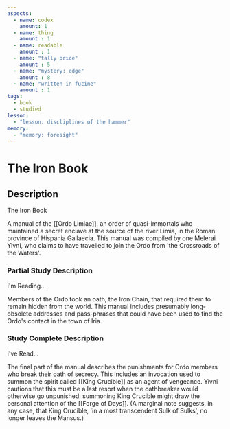 ```yaml
---
aspects: 
  - name: codex
    amount: 1
  - name: thing
    amount : 1
  - name: readable
    amount : 1
  - name: "tally price"
    amount : 5
  - name: "mystery: edge"
    amount : 8
  - name: "written in fucine"
    amount : 1
tags:
  - book
  - studied
lesson:
  - "lesson: discliplines of the hammer"
memory:
  - "memory: foresight"
---
```


# The Iron Book

## Description
The Iron Book

A manual of the [[Ordo Limiae]], an order of quasi-immortals who maintained a secret enclave at the source of the river Limia, in the Roman province of Hispania Gallaecia. This manual was compiled by one Melerai Yivni, who claims to have travelled to join the Ordo from 'the Crossroads of the Waters'.
### Partial Study Description
I'm Reading...

Members of the Ordo took an oath, the Iron Chain, that required them to remain hidden from the world. This manual includes presumably long-obsolete addresses and pass-phrases that could have been used to find the Ordo's contact in the town of Iria.
### Study Complete Description
I've Read...

The final part of the manual describes the punishments for Ordo members who break their oath of secrecy. This includes an invocation used to summon the spirit called [[King Crucible]] as an agent of vengeance. Yivni cautions that this must be a last resort when the oathbreaker would otherwise go unpunished: summoning King Crucible might draw the personal attention of the [[Forge of Days]]. (A marginal note suggests, in any case, that King Crucible, 'in a most transcendent Sulk of Sulks', no longer leaves the Mansus.)